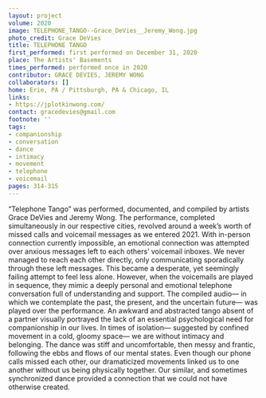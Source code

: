 ```yaml
---
layout: project
volume: 2020
image: TELEPHONE_TANGO--Grace_DeVies__Jeremy_Wong.jpg
photo_credit: Grace DeVies
title: TELEPHONE TANGO
first_performed: first performed on December 31, 2020
place: The Artists' Basements
times_performed: performed once in 2020
contributor: GRACE DEVIES, JEREMY WONG
collaborators: []
home: Erie, PA / Pittsburgh, PA & Chicago, IL
links:
- https://jplotkinwong.com/
contact: gracedevies@gmail.com
footnote: ''
tags:
- companionship
- conversation
- dance
- intimacy
- movement
- telephone
- voicemail
pages: 314-315
---
```




“Telephone Tango” was performed, documented, and compiled by artists Grace DeVies and Jeremy Wong. The performance, completed simultaneously in our respective cities, revolved around a week’s worth of missed calls and voicemail messages as we entered 2021.
With in-person connection currently impossible, an emotional connection was attempted over anxious messages left to each others’ voicemail inboxes. We never managed to reach each other directly, only communicating sporadically through these left messages. This became a desperate, yet seemingly failing attempt to feel less alone. However, when the voicemails are played in sequence, they mimic a deeply personal and emotional telephone conversation full of understanding and support. The compiled audio— in which we contemplate the past, the present, and the uncertain future— was played over the performance.
An awkward and abstracted tango absent of a partner visually portrayed the lack of an essential psychological need for companionship in our lives. In times of isolation— suggested by confined movement in a cold, gloomy space— we are without intimacy and belonging. The dance was stiff and uncomfortable, then messy and frantic, following the ebbs and flows of our mental states. Even though our phone calls missed each other, our dramaticized movements linked us to one another without us being physically together. Our similar, and sometimes synchronized dance provided a connection that we could not have otherwise created.
